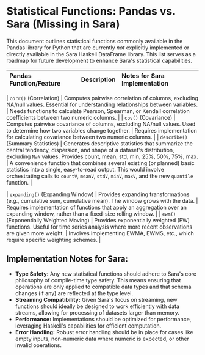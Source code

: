# Statistical Functions: Pandas vs. Sara (Missing in Sara)

This document outlines statistical functions commonly available in the Pandas library for Python that are currently *not* explicitly implemented or directly available in the Sara Haskell DataFrame library. This list serves as a roadmap for future development to enhance Sara's statistical capabilities.

| Pandas Function/Feature | Description | Notes for Sara Implementation |
| :---------------------- | :---------- | :---------------------------- |

| `corr()` (Correlation)  | Computes pairwise correlation of columns, excluding NA/null values. Essential for understanding relationships between variables. | Needs functions to calculate Pearson, Spearman, or Kendall correlation coefficients between two numeric columns. |
| `cov()` (Covariance)    | Computes pairwise covariance of columns, excluding NA/null values. Used to determine how two variables change together. | Requires implementation for calculating covariance between two numeric columns. |
| `describe()` (Summary Statistics) | Generates descriptive statistics that summarize the central tendency, dispersion, and shape of a dataset's distribution, excluding `NaN` values. Provides count, mean, std, min, 25%, 50%, 75%, max. | A convenience function that combines several existing (or planned) basic statistics into a single, easy-to-read output. This would involve orchestrating calls to `countV`, `meanV`, `stdV`, `minV`, `maxV`, and the new `quantile` function. |

| `expanding()` (Expanding Window) | Provides expanding transformations (e.g., cumulative sum, cumulative mean). The window grows with the data. | Requires implementation of functions that apply an aggregation over an expanding window, rather than a fixed-size rolling window. |
| `ewm()` (Exponentially Weighted Moving) | Provides exponentially weighted (EW) functions. Useful for time series analysis where more recent observations are given more weight. | Involves implementing EWMA, EWMS, etc., which require specific weighting schemes. |

## Implementation Notes for Sara:

*   **Type Safety:** Any new statistical functions should adhere to Sara's core philosophy of compile-time type safety. This means ensuring that operations are only applied to compatible data types and that schema changes (if any) are reflected at the type level.
*   **Streaming Compatibility:** Given Sara's focus on streaming, new functions should ideally be designed to work efficiently with data streams, allowing for processing of datasets larger than memory.
*   **Performance:** Implementations should be optimized for performance, leveraging Haskell's capabilities for efficient computation.
*   **Error Handling:** Robust error handling should be in place for cases like empty inputs, non-numeric data where numeric is expected, or other invalid operations.
